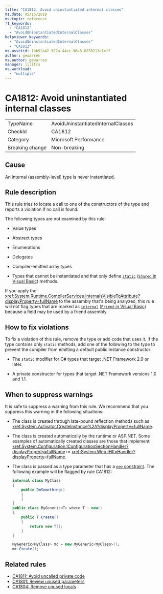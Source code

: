 ```yaml
---
title: "CA1812: Avoid uninstantiated internal classes"
ms.date: 05/16/2019
ms.topic: reference
f1_keywords:
  - "CA1812"
  - "AvoidUninstantiatedInternalClasses"
helpviewer_keywords:
  - "AvoidUninstantiatedInternalClasses"
  - "CA1812"
ms.assetid: 1bb92a42-322a-44cc-98a8-8858212c1e1f
author: gewarren
ms.author: gewarren
manager: jillfra
ms.workload:
  - "multiple"
---
```

# CA1812: Avoid uninstantiated internal classes

|||
|-|-|
|TypeName|AvoidUninstantiatedInternalClasses|
|CheckId|CA1812|
|Category|Microsoft.Performance|
|Breaking change|Non-breaking|

## Cause

An internal (assembly-level) type is never instantiated.

## Rule description

This rule tries to locate a call to one of the constructors of the type and reports a violation if no call is found.

The following types are not examined by this rule:

- Value types

- Abstract types

- Enumerations

- Delegates

- Compiler-emitted array types

- Types that cannot be instantiated and that only define [`static`](/dotnet/csharp/language-reference/keywords/static) ([`Shared` in Visual Basic](/dotnet/visual-basic/language-reference/modifiers/shared)) methods.

If you apply the <xref:System.Runtime.CompilerServices.InternalsVisibleToAttribute?displayProperty=fullName> to the assembly that's being analyzed, this rule will not flag types that are marked as [`internal`](/dotnet/csharp/language-reference/keywords/internal) ([`Friend` in Visual Basic](/dotnet/visual-basic/language-reference/modifiers/friend)) because a field may be used by a friend assembly.

## How to fix violations

To fix a violation of this rule, remove the type or add code that uses it. If the type contains only `static` methods, add one of the following to the type to prevent the compiler from emitting a default public instance constructor:

- The `static` modifier for C# types that target .NET Framework 2.0 or later.

- A private constructor for types that target .NET Framework versions 1.0 and 1.1.

## When to suppress warnings

It is safe to suppress a warning from this rule. We recommend that you suppress this warning in the following situations:

- The class is created through late-bound reflection methods such as <xref:System.Activator.CreateInstance%2A?displayProperty=fullName>.

- The class is created automatically by the runtime or ASP.NET. Some examples of automatically created classes are those that implement <xref:System.Configuration.IConfigurationSectionHandler?displayProperty=fullName> or <xref:System.Web.IHttpHandler?displayProperty=fullName>.

- The class is passed as a type parameter that has a [`new` constraint](/dotnet/csharp/language-reference/keywords/new-constraint). The following example will be flagged by rule CA1812:

    ```csharp
    internal class MyClass
    {
        public DoSomething()
        {
        }
    }
    public class MyGeneric<T> where T : new()
    {
        public T Create()
        {
            return new T();
        }
    }

    MyGeneric<MyClass> mc = new MyGeneric<MyClass>();
    mc.Create();
    ```

## Related rules

- [CA1811: Avoid uncalled private code](../code-quality/ca1811-avoid-uncalled-private-code.md)
- [CA1801: Review unused parameters](../code-quality/ca1801-review-unused-parameters.md)
- [CA1804: Remove unused locals](../code-quality/ca1804-remove-unused-locals.md)
